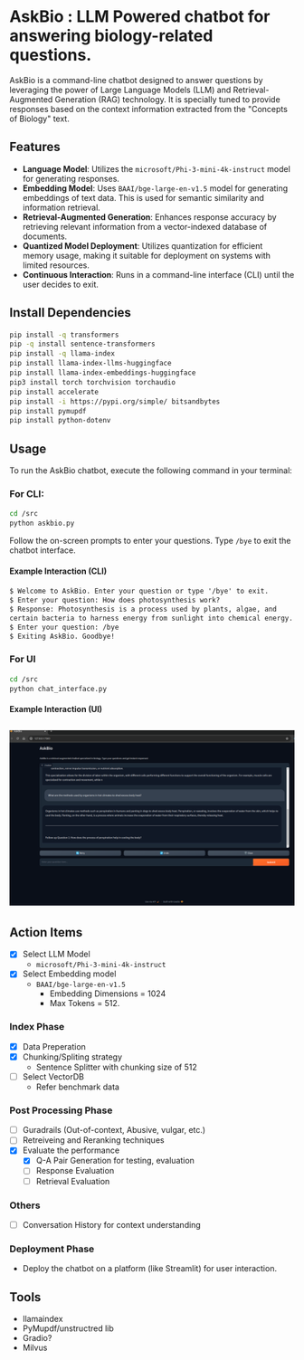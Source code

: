 # AskBio : LLM Powered chatbot for answering biology-related questions.

AskBio is a command-line chatbot designed to answer questions by leveraging the power of Large Language Models (LLM) and Retrieval-Augmented Generation (RAG) technology. It is specially tuned to provide responses based on the context information extracted from the "Concepts of Biology" text.

## Features

- **Language Model**: Utilizes the `microsoft/Phi-3-mini-4k-instruct` model for generating responses.
- **Embedding Model**: Uses `BAAI/bge-large-en-v1.5` model for generating embeddings of text data. This is used for semantic similarity and information retrieval.
- **Retrieval-Augmented Generation**: Enhances response accuracy by retrieving relevant information from a vector-indexed database of documents.
- **Quantized Model Deployment**: Utilizes quantization for efficient memory usage, making it suitable for deployment on systems with limited resources.
- **Continuous Interaction**: Runs in a command-line interface (CLI) until the user decides to exit.

## Install Dependencies
```bash
pip install -q transformers
pip -q install sentence-transformers
pip install -q llama-index
pip install llama-index-llms-huggingface
pip install llama-index-embeddings-huggingface
pip3 install torch torchvision torchaudio
pip install accelerate
pip install -i https://pypi.org/simple/ bitsandbytes
pip install pymupdf
pip install python-dotenv
```
## Usage
To run the AskBio chatbot, execute the following command in your terminal:

### For CLI:
```bash
cd /src
python askbio.py
```
Follow the on-screen prompts to enter your questions. Type `/bye` to exit the chatbot interface.
#### Example Interaction (CLI)
```
$ Welcome to AskBio. Enter your question or type '/bye' to exit.
$ Enter your question: How does photosynthesis work?
$ Response: Photosynthesis is a process used by plants, algae, and certain bacteria to harness energy from sunlight into chemical energy.
$ Enter your question: /bye
$ Exiting AskBio. Goodbye!
```
### For UI
```bash
cd /src
python chat_interface.py
```
<!-- insert image of UI here -->
#### Example Interaction (UI)
![AskBio UI](https://github.com/MeAmarP/askbio/blob/c1d23c24e73a292de09ac18dc99a3bbfc915bd18/Screenshot%20from%202024-04-29%2002-07-18.png)
---
## Action Items
  - [x] Select LLM Model
    - `microsoft/Phi-3-mini-4k-instruct`
  - [x] Select Embedding model
    - `BAAI/bge-large-en-v1.5`
      - Embedding Dimensions = 1024 
      - Max Tokens = 512.
### Index Phase
  - [x] Data Preperation
  - [x] Chunking/Spliting strategy
    - Sentence Splitter with chunking size of 512
  - [ ] Select VectorDB
    - Refer benchmark data
### Post Processing Phase
  - [ ] Guradrails (Out-of-context, Abusive, vulgar, etc.)
  - [ ] Retreiveing and Reranking techniques
- [X] Evaluate the performance
  - [x] Q-A Pair Generation for testing, evaluation
  - [ ] Response Evaluation
  - [ ] Retrieval Evaluation
### Others
  - [ ] Conversation History for context understanding
### Deployment Phase
- Deploy the chatbot on a platform (like Streamlit) for user interaction.

## Tools
- llamaindex
- PyMupdf/unstructred lib
- Gradio?
- Milvus


